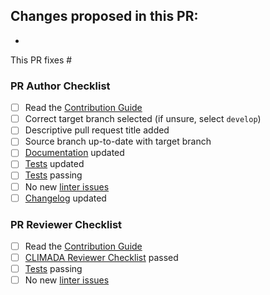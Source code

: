 Changes proposed in this PR:
-
-

This PR fixes #

### PR Author Checklist

- [ ] Read the [Contribution Guide][contrib]
- [ ] Correct target branch selected (if unsure, select `develop`)
- [ ] Descriptive pull request title added
- [ ] Source branch up-to-date with target branch
- [ ] [Documentation](https://climada-python.readthedocs.io/en/latest/guide/Guide_PythonDos-n-Donts.html#2.--Commenting-&-Documenting) updated
- [ ] [Tests][testing] updated
- [ ] [Tests][testing] passing
- [ ] No new [linter issues][linter]
- [ ] [Changelog](https://github.com/CLIMADA-project/climada_python/blob/main/CHANGELOG.md) updated

### PR Reviewer Checklist

- [ ] Read the [Contribution Guide][contrib]
- [ ] [CLIMADA Reviewer Checklist](https://climada-python.readthedocs.io/en/stable/guide/Guide_Review.html) passed
- [ ] [Tests][testing] passing
- [ ] No new [linter issues][linter]

[contrib]: https://github.com/CLIMADA-project/climada_python/blob/main/CONTRIBUTING.md
[testing]: https://climada-python.readthedocs.io/en/stable/guide/Guide_continuous_integration_GitHub_actions.html
[linter]: https://climada-python.readthedocs.io/en/stable/guide/Guide_continuous_integration_GitHub_actions.html#static-code-analysis